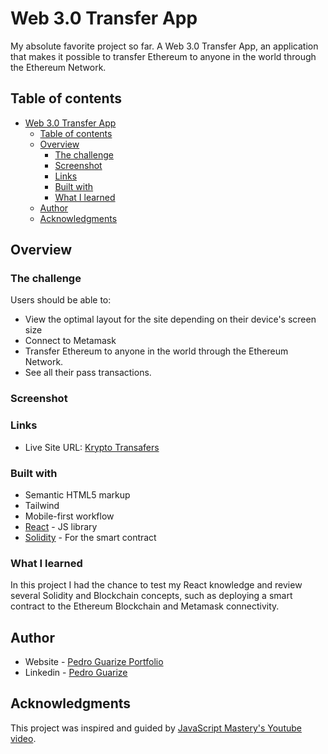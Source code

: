 # Web 3.0 Transfer App

My absolute favorite project so far. A Web 3.0 Transfer App, an application that makes it possible to transfer Ethereum to anyone in the world through the Ethereum Network.

## Table of contents

- [Web 3.0 Transfer App](#web-30-transfer-app)
  - [Table of contents](#table-of-contents)
  - [Overview](#overview)
    - [The challenge](#the-challenge)
    - [Screenshot](#screenshot)
    - [Links](#links)
    - [Built with](#built-with)
    - [What I learned](#what-i-learned)
  - [Author](#author)
  - [Acknowledgments](#acknowledgments)

## Overview

### The challenge

Users should be able to:

- View the optimal layout for the site depending on their device's screen size
- Connect to Metamask
- Transfer Ethereum to anyone in the world through the Ethereum Network.
- See all their pass transactions.

### Screenshot

<!-- ![](/client/dist/assets/krypto-transfers-pedro-guarize.png) -->

### Links

- Live Site URL: [Krypto Transafers](https://krypto-transfers.vercel.app/)

### Built with

- Semantic HTML5 markup
- Tailwind
- Mobile-first workflow
- [React](https://reactjs.org/) - JS library
- [Solidity](https://docs.soliditylang.org/en/v0.8.11/) - For the smart contract

### What I learned

In this project I had the chance to test my React knowledge and review several Solidity and Blockchain concepts, such as deploying a smart contract to the Ethereum Blockchain and Metamask connectivity.

## Author

- Website - [Pedro Guarize Portfolio](https://pedroguarize.vercel.app/)
- Linkedin - [Pedro Guarize](https://www.linkedin.com/in/pedroguarize)

## Acknowledgments

This project was inspired and guided by [JavaScript Mastery's Youtube video](https://www.youtube.com/watch?v=Wn_Kb3MR_cU).

